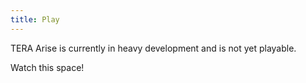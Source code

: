```yaml
---
title: Play
---
```


TERA Arise is currently in heavy development and is not yet playable.

Watch this space!
